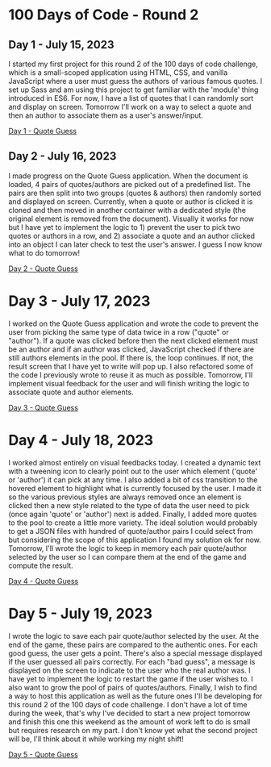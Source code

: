 # 100 Days of Code - Round 2

## Day 1 - July 15, 2023

I started my first project for this round 2 of the 100 days of code challenge, which is a small-scoped application using HTML, CSS, and vanilla JavaScript where a user must guess the authors of various famous quotes.
I set up Sass and am using this project to get familiar with the 'module' thing introduced in ES6. For now, I have a list of quotes that I can randomly sort and display on screen.
Tomorrow I'll work on a way to select a quote and then an author to associate them as a user's answer/input.

[Day 1 - Quote Guess](https://github.com/joanFaseDev/Round2/commit/0f9f43251345be1c808c6bd2750379f0c5c292e8)


## Day 2 - July 16, 2023

I made progress on the Quote Guess application. When the document is loaded, 4 pairs of quotes/authors are picked out of a predefined list. The pairs are then split into two groups (quotes & authors) then randomly sorted and displayed on screen.
Currently, when a quote or author is clicked it is cloned and then moved in another container with a dedicated style (the original element is removed from the document). Visually it works for now but I have yet to implement the logic to 1) prevent the user to pick two quotes or authors in a row, and 2) associate a quote and an author clicked into an object I can later check to test the user's answer.
I guess I now know what to do tomorrow!

[Day 2 - Quote Guess](https://github.com/joanFaseDev/Round2/commit/fe3ac8706c7c5d85623c52e34e6947aba9b2c675)


# Day 3 - July 17, 2023

I worked on the Quote Guess application and wrote the code to prevent the user from picking the same type of data twice in a row ("quote" or "author"). If a quote was clicked before then the next clicked element must be an author and if an author was clicked, JavaScript checked if there are still authors elements in the pool. If there is, the loop continues. If not, the result screen that I have yet to write will pop up.
I also refactored some of the code I previously wrote to reuse it as much as possible. Tomorrow, I'll implement visual feedback for the user and will finish writing the logic to associate quote and author elements.

[Day 3 - Quote Guess](https://github.com/joanFaseDev/Round2/commit/5fec1ca2377b1a36908503b888f72ff3a14add60)


# Day 4 - July 18, 2023

I worked almost entirely on visual feedbacks today. I created a dynamic text with a tweening icon to clearly point out to the user which element ('quote' or 'author') it can pick at any time. I also added a bit of css transition to the hovered element to highlight what is currently focused by the user. I made it so the various previous styles are always removed once an element is clicked then a new style related to the type of data the user need to pick (once again 'quote' or 'author') next is added.
Finally, I added more quotes to the pool to create a little more variety. The ideal solution would probably to get a JSON files with hundred of quote/author pairs I could select from but considering the scope of this application I found my solution ok for now. Tomorrow, I'll wrote the logic to keep in memory each pair quote/author selected by the user so I can compare them at the end of the game and compute the result.

[Day 4 - Quote Guess](https://github.com/joanFaseDev/Round2/commit/df49c5d5857a2cdb0b9d0512644c8be980a6d8c9)


# Day 5 - July 19, 2023

I wrote the logic to save each pair quote/author selected by the user. At the end of the game, these pairs are compared to the authentic ones. For each good guess, the user gets a point. There's also a special message displayed if the user guessed all pairs correctly. For each "bad guess", a message is displayed on the screen to indicate to the user who the real author was.
I have yet to implement the logic to restart the game if the user wishes to. I also want to grow the pool of pairs of quotes/authors. Finally, I wish to find a way to host this application as well as the future ones I'll be developing for this round 2 of the 100 days of code challenge. I don't have a lot of time during the week, that's why I've decided to start a new project tomorrow and finish this one this weekend as the amount of work left to do is small but requires research on my part.
I don't know yet what the second project will be, I'll think about it while working my night shift!

[Day 5 - Quote Guess]()